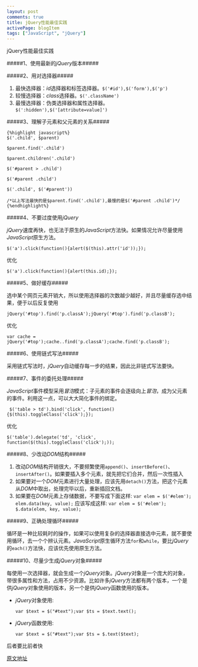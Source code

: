 ```yaml
---
layout: post
comments: true
title: jQuery性能最佳实践
activePage: blogItem
tags: ["JavaScript", "jQuery"]
---
```


jQuery性能最佳实践

#####1、使用最新的*jQuery*版本#####
<p></p>
#####2、用对选择器#####

1. 最快选择器：*id*选择器和标签选择器。`$('#id'),$('form'),$('p')`
2. 较慢选择器：*class*选择器。`$('.className')`
3. 最慢选择器：伪类选择器和属性选择器。`$(':hidden'),$('[attribute=value]')`

#####3、理解子元素和父元素的关系#####

	{%highlight javascript%}
	$('.child', $parent)
	 
	$parent.find('.child')
	 
	$parent.children('.child')
	 
	$('#parent > .child')
	 
	$('#parent .child')
	 
	$('.child', $('#parent'))  
	 
	/*以上写法最快的是$parent.find('.child'),最慢的是$('#parent .child')*/
	{%endhighlight%}

#####4、不要过度使用*jQuery*

*jQuery*速度再快，也无法于原生的*JavaScript*方法快。如果情况允许尽量使用*JavaScript*原生方法。

`$('a').click(function(){alert($(this).attr('id'));});`

优化

`$('a').click(function(){alert(this.id);});`

#####5、做好缓存#####

选中某个网页元素开销大，所以使用选择器的次数越少越好，并且尽量缓存选中结果，便于以后反复使用

`jQuery('#top').find('p.classA');jQuery('#top').find('p.classB');`

优化

`var cache = jQuery('#top');cache..find('p.classA');cache.find('p.classB');`

#####6、使用链式写法#####

采用链式写法时，*jQuery*自动缓存每一步的结果，因此比非链式写法要快。

#####7、事件的委托处理#####

*JavaScript*事件模型采用*冒泡*模式：子元素的事件会逐级向上*冒泡*，成为父元素的事件。利用这一点，可以大大简化事件的绑定。

` $('table > td').bind('click', function(){$(this).toggleClass('click');});`

优化

`$('table').delegate('td', 'click', function($(this).toggleClass('click');));`

#####8、少改动*DOM*结构#####

1. 改动*DOM*结构开销很大，不要频繁使用`append()`、`insertBefore()`、`insertAfter()`。如果要插入多个元素，就先把它们合并，然后一次性插入
2. 如果要对一个*DOM*元素进行大量处理，应该先用`detach()`方法，把这个元素从*DOM*中取出，处理完毕以后，重新插回文档。
3. 如果要在*DOM*元素上存储数据，不要写成下面这样:
`var elem = $('#elem'); elem.data(key, value);`
应该写成这样:
`var elem = $('#elem'); $.data(elem, key, value);`

#####9、正确处理循环#####

循环是一种比较耗时的操作，如果可以使用复杂的选择器直接选中元素，就不要使用循环，去一个个辨认元素。*JavaScript*原生循环方法`for`和`while`，要比*jQuery*的`each()`方法快，应该优先使用原生方法。

#####10、尽量少生成*jQuery*对象#####

每使用一次选择器，就会生成一个*jQuery*对象。*jQuery*对象是一个庞大的对象，带很多属性和方法，占用不少资源。比如许多*jQuery*方法都有两个版本，一个是供*jQuery*对象使用的版本，另一个是供*jQuery*函数使用的版本。

+ *jQuery*对象使用:

	`var $text = $("#text");var $ts = $text.text();`

+ *jQuery*函数使用:

	`var $text = $("#text");var $ts = $.text($text);`

后者要比前者快

[原文地址](http://www.ruanyifeng.com/blog/2011/08/jquery_best_practices.html)
